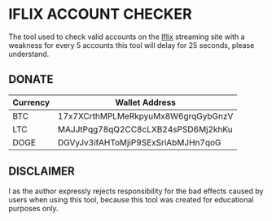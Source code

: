 # IFLIX ACCOUNT CHECKER
The tool used to check valid accounts on the [Iflix](https://www.iflix.com/)
 streaming site with a weakness for every 5 accounts this tool will delay for 25 seconds, please understand.


## DONATE

| Currency | Wallet Address |
|-----|------------------------------------|
| BTC | 17x7XCrthMPLMeRkpyuMx8W6grqGybGnzV |
|LTC | MAJJtPqg78qQ2CC8cLXB24sPSD6Mj2khKu |
|DOGE | DGVyJv3ifAHToMjiP9SExSriAbMJHn7qoG |


## DISCLAIMER
I as the author expressly rejects responsibility for the bad effects caused by users when using this tool, because this tool was created for educational purposes only.

